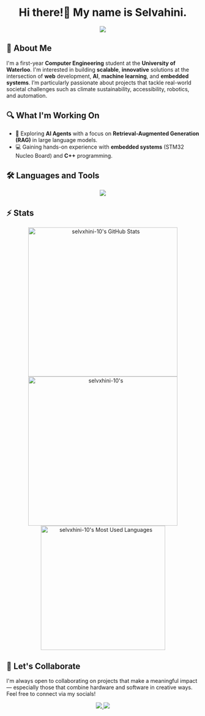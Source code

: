 <h1 align="center">Hi there!👋 My name is Selvahini.</h1>

<p align="center">
<img src="[https://pin.it/1xoXcDygh](https://www.google.com/url?sa=i&url=https%3A%2F%2Fwww.pinterest.com%2Fpin%2Fanime-city-gif-digital-art--580612576968515172%2F&psig=AOvVaw255T8QYASTP8cajPUjGV2n&ust=1751941860335000&source=images&cd=vfe&opi=89978449&ved=0CBMQjRxqFwoTCKCzyZPaqY4DFQAAAAAdAAAAABAW)">
</p>

## 💬 About Me
I'm a first-year **Computer Engineering** student at the **University of Waterloo**. I'm interested in building **scalable**, **innovative** solutions at the intersection of **web** development, **AI**, **machine learning**, and **embedded systems**. I’m particularly passionate about projects that tackle real-world societal challenges such as climate sustainability, accessibility, robotics, and automation.

## 🔍 What I'm Working On
- 🤖 Exploring **AI Agents** with a focus on **Retrieval-Augmented Generation (RAG)** in large language models.
- 💻 Gaining hands-on experience with **embedded systems** (STM32 Nucleo Board) and **C++** programming.

## 🛠️ Languages and Tools

<p align="center">
  <img src="https://skillicons.dev/icons?i=html,css,bootstrap,tailwind,js,git,postman,figma,java,nodejs,react,arduino,python,unity,flask,express,fastapi,cpp,java,dart,eclipse,flutter,netlify,npm,opencv,pycharm,pytorch,threejs,tensorflow,vercel,visualstudio" />
</p>

## ⚡️ Stats
<div align=center>
  <img width=390 src="https://github-readme-stats.vercel.app/api?username=selvxhini-10&theme=transparent&count_private=true&show_icons=true&rank_icon=github&locale=en" alt="selvxhini-10's GitHub Stats" />
  <img width=390 src="https://github-readme-streak-stats.herokuapp.com/?user=selvxhini-10&theme=transparent&count_private=true&border_radius=10&locale=en" alt="selvxhini-10's" />
  <img width=325 src="https://github-readme-stats.vercel.app/api/top-langs?username=selvxhini-10&theme=transparent&layout=donut&hide=css&langs_count=8&border_radius=10&show_icons=true&locale=en" alt="selvxhini-10's Most Used Languages" />
</div>

## 🤝 Let's Collaborate
I'm always open to collaborating on projects that make a meaningful impact — especially those that combine hardware and software in creative ways. Feel free to connect via my socials!

<div align="center">
  <a href="selvahinik10@gmail.com">
    <img src="https://img.shields.io/badge/Gmail-333333?style=for-the-badge&logo=gmail&logoColor=red" />
  </a>
  <a href="https://www.linkedin.com/in/selvahini-kamalarajan/" target="_blank">
    <img src="https://img.shields.io/badge/LinkedIn-0077B5?style=for-the-badge&logo=linkedin&logoColor=white" target="_blank" />
  </a>
</div>
